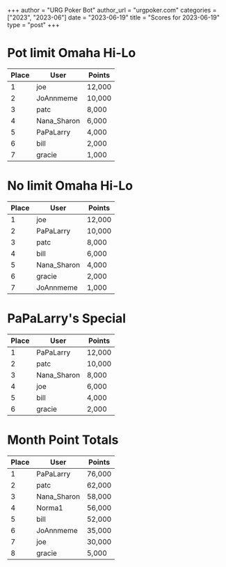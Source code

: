 +++
author = "URG Poker Bot"
author_url = "urgpoker.com"
categories = ["2023", "2023-06"]
date = "2023-06-19"
title = "Scores for 2023-06-19"
type = "post"
+++
# Pot limit Omaha Hi-Lo

| Place | User | Points |
|-------|------|--------|
| 1 | joe | 12,000 |
| 2 | JoAnnmeme | 10,000 |
| 3 | patc | 8,000 |
| 4 | Nana_Sharon | 6,000 |
| 5 | PaPaLarry | 4,000 |
| 6 | bill | 2,000 |
| 7 | gracie | 1,000 |

# No limit Omaha Hi-Lo

| Place | User | Points |
|-------|------|--------|
| 1 | joe | 12,000 |
| 2 | PaPaLarry | 10,000 |
| 3 | patc | 8,000 |
| 4 | bill | 6,000 |
| 5 | Nana_Sharon | 4,000 |
| 6 | gracie | 2,000 |
| 7 | JoAnnmeme | 1,000 |

# PaPaLarry's Special

| Place | User | Points |
|-------|------|--------|
| 1 | PaPaLarry | 12,000 |
| 2 | patc | 10,000 |
| 3 | Nana_Sharon | 8,000 |
| 4 | joe | 6,000 |
| 5 | bill | 4,000 |
| 6 | gracie | 2,000 |

# Month Point Totals

| Place | User | Points |
|-------|------|--------|
| 1 | PaPaLarry | 76,000 |
| 2 | patc | 62,000 |
| 3 | Nana_Sharon | 58,000 |
| 4 | Norma1 | 56,000 |
| 5 | bill | 52,000 |
| 6 | JoAnnmeme | 35,000 |
| 7 | joe | 30,000 |
| 8 | gracie | 5,000 |
